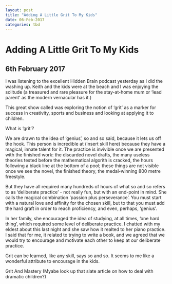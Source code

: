 ```yaml
---
layout: post
title: "Adding A Little Grit To My Kids"
date: 06-Feb-2017
categories: tbd
---
```


# Adding A Little Grit To My Kids

## 6th February 2017

I was listening to the excellent Hidden Brain podcast yesterday as I did the washing up. Keith and the kids were at the beach and I was enjoying the solitude (a treasured and rare pleasure for the stay-at-home mum or ‘lead parent’ as the modern vernacular has it.)

 

This great show called was exploring the notion of ‘grit’ as a marker for success in creativity,   sports and business and looking at applying it to children.

 

What is ‘grit’?

 

We are drawn to the idea of ‘genius’,  so and so said, because it lets us off the hook. This person is incredible at (insert skill here) because they have a magical, innate talent for it. The practice is invivible once we are presented with the finished work: the discarded novel drafts, the many useless theories tested before the mathematical algorith is cracked, the hours following a black line at the bottom of a pool; these things are not visible once we see the novel, the finished theory, the medal-winning 800 metre freestyle.

 

But they have all required many hundreds of hours of what so and so refers to as ‘deliberate practice’ - not really fun, but with an end-point in mind. She calls the magical combination ‘passion plus perseverance’. You must start with a natural love and affinity for the chosen skill, but to that you must add the hard graft in order to reach proficiency, and even, perhaps, ‘genius’.

 

In her family, she encouraged the idea of studying, at all times, ‘one hard thing’, which required some level of deliberate practice. I chatted with my eldest about this last night and she saw how it realted to her piano practice. I said that for me, it related to trying to write a book, and we agreed that we would try to encourage and motivate each other to keep at our deliberate practice.

 

Grit can be learned, like any skill, says so and so. It seems to me like a wonderful attribute to encourage in the kids.

 

Grit And Mastery (Myabe look up that slate article on how to deal with dramatic children?)
